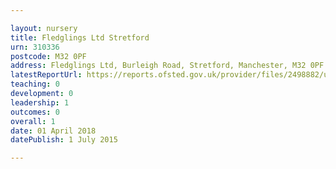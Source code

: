 ```yaml
---

layout: nursery
title: Fledglings Ltd Stretford
urn: 310336
postcode: M32 0PF
address: Fledglings Ltd, Burleigh Road, Stretford, Manchester, M32 0PF
latestReportUrl: https://reports.ofsted.gov.uk/provider/files/2498882/urn/310336.pdf
teaching: 0
development: 0
leadership: 1
outcomes: 0
overall: 1
date: 01 April 2018 
datePublish: 1 July 2015

---
```

